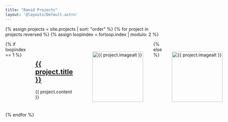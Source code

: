 ```yaml
---
title: "Ranid Projects"
layout: '@layouts/Default.astro'
---
```


<style>
  .projects {
    display: flex;
    flex-direction: column;
  }

  .project {
    display: flex;
    flex-direction: row;
    align-items: center;
  }

  .projectText {
    padding: 30px;
  }

  img {
    width: 20rem;
    margin: 2rem;
  }

  @media screen and (max-device-width: 1000px) {
    .project {
      align-items: flex-start;
    }

    img {
      width: 10rem;
    }
  }
</style>

{% assign projects = site.projects | sort: "order" %}
{% for project in projects reversed %}
  {% assign loopindex = forloop.index | modulo: 2 %}
  <div class="project">
    {% if loopindex == 1 %}
      <div class="projectText">
        <a href="{{ project.link }}">
          <h2>{{ project.title }}</h2>
        </a>
        {{ project.content }}
      </div>
      <img src="images/{{ project.image }}" alt="{{ project.imagealt }}" />
    {% else %}
      <img src="images/{{ project.image }}" alt="{{ project.imagealt }}" />
      <div class="projectText">
        <a href="{{ project.link }}">
          <h2>{{ project.title }}</h2>
        </a>
        {{ project.content }}
      </div>
    {% endif %}
  </div>
{% endfor %}
